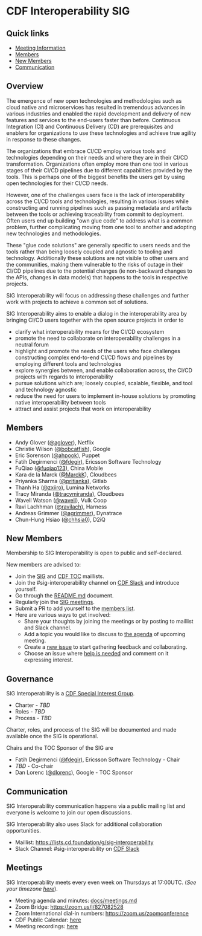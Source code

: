 # CDF Interoperability SIG

## Quick links

- [Meeting Information](#meetings)
- [Members](#members)
- [New Members](#new-members)
- [Communication](#communication)

## Overview

The emergence of new open technologies and methodologies such as cloud native and
microservices has resulted in tremendous advances in various industries and enabled
the rapid development and delivery of new features and services to the end-users
faster than before. Continuous Integration (CI) and Continuous Delivery (CD) are
prerequisites and enablers for organizations to use these technologies and achieve
true agility in response to these changes.

The organizations that embrace CI/CD employ various tools and technologies depending
on their needs and where they are in their CI/CD transformation. Organizations often
employ more than one tool in various stages of their CI/CD pipelines due to different
capabilities provided by the tools. This is perhaps one of the biggest benefits the
users get by using open technologies for their CI/CD needs.

However, one of the challenges users face is the lack of interoperability across the
CI/CD tools and technologies, resulting in various issues while constructing and
running pipelines such as passing metadata and artifacts between the tools or achieving
traceability from commit to deployment. Often users end up building "own glue code" to
address what is a common problem, further complicating moving from one tool to another
and adopting new technologies and methodologies.

These "glue code solutions" are generally specific to users needs and the tools rather
than being loosely coupled and agnostic to tooling and technology. Additionally these
solutions are not visible to other users and the communities, making them vulnerable to
the risks of outage in their CI/CD pipelines due to the potential changes (ie non-backward
changes to the APIs, changes in data models) that happens to the tools in respective
projects.

SIG Interoperability will focus on addressing these challenges and further work with
projects to achieve a common set of solutions.

SIG Interoperability aims to enable a dialog in the interoperability area by bringing
CI/CD users together with the open source projects in order to

* clarify what interoperability means for the CI/CD ecosystem
* promote the need to collaborate on interoperability challenges in a neutral forum
* highlight and promote the needs of the users who face challenges constructing complex
end-to-end CI/CD flows and pipelines by employing different tools and technologies
* explore synergies between, and enable collaboration across, the CI/CD projects with
regards to interoperability
* pursue solutions which are; loosely coupled, scalable, flexible, and tool and
technology agnostic
* reduce the need for users to implement in-house solutions by promoting native
interoperability between tools
* attract and assist projects that work on interoperability

## Members

* Andy Glover ([@aglover](https://github.com/aglover)), Netflix
* Christie Wilson ([@bobcatfish](https://github.com/bobcatfish)), Google
* Eric Sorenson ([@ahpook](https://github.com/ahpook)), Puppet
* Fatih Degirmenci ([@fdegir](https://github.com/fdegir)), Ericsson Software Technology
* FuQiao ([@fuqiao123](https://github.com/fuqiao123)), China Mobile
* Kara de la Marck ([@MarckK](https://github.com/MarckK)), Cloudbees
* Priyanka Sharma ([@pritianka](https://github.com/pritianka)), Gitlab
* Thanh Ha ([@zxiiro](https://github.com/zxiiro)), Lumina Networks
* Tracy Miranda ([@tracymiranda](https://github.com/tracymiranda)), Cloudbees
* Wavell Watson ([@wavell](https://github.com/wavell)), Vulk Coop
* Ravi Lachhman ([@ravilach](https://github.com/ravilach)), Harness
* Andreas Grimmer ([@agrimmer](https://github.com/agrimmer)), Dynatrace
* Chun-Hung Hsiao ([@chhsia0](https://github.com/chhsia0)), D2iQ

## New Members

Membership to SIG Interoperability is open to public and self-declared.

New members are advised to:

* Join the [SIG](https://lists.cd.foundation/g/sig-interoperability) and
[CDF TOC](https://lists.cd.foundation/g/cdf-toc) maillists.
* Join the #sig-interoperability channel on [CDF Slack](https://join.slack.com/t/cdeliveryfdn/shared_invite/enQtODM2NDI1NDc0MzIxLTA1MDcxMzUyMGU2NWVlNmQwN2M1N2M4MWJjOWFkM2UzMDY0OWNkNjAzNzM0NzVkNjQ5M2NkMmY2MTRkMWY4MWY) and introduce yourself.
* Go through the [README.md](README.md) document.
* Regularly join the [SIG meetings](docs/meetings.md).
* Submit a PR to add yourself to the [members list](#members).
* Here are various ways to get involved:
  * Share your thoughts by joining the meetings or by posting to maillist and Slack channel.
  * Add a topic you would like to discuss to [the agenda](docs/meetings.md) of upcoming meeting.
  * Create a [new issue](https://github.com/cdfoundation/sig-interoperability/issues) to start gathering feedback and collaborating.
  * Choose an issue where [help is needed](https://github.com/cdfoundation/sig-interoperability/issues/labels/help%20wanted)
  and comment on it expressing interest.

## Governance

SIG Interoperability is a [CDF Special Interest Group](https://github.com/cdfoundation/toc/tree/master/sigs).

* Charter - *TBD*
* Roles - *TBD*
* Process - *TBD*

Charter, roles, and process of the SIG will be documented and made available once the SIG is operational.

Chairs and the TOC Sponsor of the SIG are

* Fatih Degirmenci ([@fdegir](https://github.com/fdegir)), Ericsson Software Technology - Chair
* *TBD* - Co-chair
* Dan Lorenc ([@dlorenc](https://github.com/dlorenc)), Google - TOC Sponsor

## Communication

SIG Interoperability communication happens via a public mailing list and everyone is
welcome to join our open discussions.

SIG Interoperability also uses Slack for additional collaboration opportunities.

* Maillist: https://lists.cd.foundation/g/sig-interoperability
* Slack Channel: #sig-interoperability on [CDF Slack](https://join.slack.com/t/cdeliveryfdn/shared_invite/enQtODM2NDI1NDc0MzIxLTA1MDcxMzUyMGU2NWVlNmQwN2M1N2M4MWJjOWFkM2UzMDY0OWNkNjAzNzM0NzVkNjQ5M2NkMmY2MTRkMWY4MWY)

## Meetings

SIG Interoperability meets every even week on Thursdays at 17:00UTC. (*See your timezone [here](https://time.is/1700_in_UTC)*).

* Meeting agenda and minutes: [docs/meetings.md](docs/meetings.md)
* Zoom Bridge: https://zoom.us/j/827082528
* Zoom International dial-in numbers: https://zoom.us/zoomconference
* CDF Public Calendar: [here](https://calendar.google.com/calendar/embed?src=linuxfoundation.org_mhf0kmgedn67ihni8r129avp24%40group.calendar.google.com&ctz=America%2FLos_Angeles)
* Meeting recordings: [here](https://www.youtube.com/playlist?list=PL2KXbZ9-EY9QxICOnONBFPn_cYfJ8BsaG)
